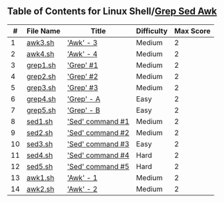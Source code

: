 ## Table of Contents for Linux Shell/[Grep Sed Awk](https://www.hackerrank.com/domains/shell?filters%5Bsubdomains%5D%5B%5D=grep-sed-awk)
| #  | File Name            | Title              | Difficulty | Max Score |
| -- | -------------------- | ------------------ | ---------- | --------- |
| 1  | [awk3.sh](awk3.sh)   | ['Awk' - 3]        | Medium     | 2         |
| 2  | [awk4.sh](awk4.sh)   | ['Awk' - 4]        | Medium     | 2         |
| 3  | [grep1.sh](grep1.sh) | ['Grep' #1]        | Medium     | 2         |
| 4  | [grep2.sh](grep2.sh) | ['Grep' #2]        | Medium     | 2         |
| 5  | [grep3.sh](grep3.sh) | ['Grep' #3]        | Medium     | 2         |
| 6  | [grep4.sh](grep4.sh) | ['Grep' - A]       | Easy       | 2         |
| 7  | [grep5.sh](grep5.sh) | ['Grep' - B]       | Easy       | 2         |
| 8  | [sed1.sh](sed1.sh)   | ['Sed' command #1] | Medium     | 2         |
| 9  | [sed2.sh](sed2.sh)   | ['Sed' command #2] | Medium     | 2         |
| 10 | [sed3.sh](sed3.sh)   | ['Sed' command #3] | Easy       | 2         |
| 11 | [sed4.sh](sed4.sh)   | ['Sed' command #4] | Hard       | 2         |
| 12 | [sed5.sh](sed5.sh)   | ['Sed' command #5] | Hard       | 2         |
| 13 | [awk1.sh](awk1.sh)   | ['Awk' - 1]        | Medium     | 2         |
| 14 | [awk2.sh](awk2.sh)   | ['Awk' - 2]        | Medium     | 2         |

['Awk' - 3]: https://www.hackerrank.com/challenges/awk-3/problem
['Awk' - 4]: https://www.hackerrank.com/challenges/awk-4/problem
['Grep' #1]: https://www.hackerrank.com/challenges/text-processing-in-linux-the-grep-command-1/problem
['Grep' #2]: https://www.hackerrank.com/challenges/text-processing-in-linux-the-grep-command-2/problem
['Grep' #3]: https://www.hackerrank.com/challenges/text-processing-in-linux-the-grep-command-3/problem
['Grep' - A]: https://www.hackerrank.com/challenges/text-processing-in-linux-the-grep-command-4/problem
['Grep' - B]: https://www.hackerrank.com/challenges/text-processing-in-linux-the-grep-command-5/problem
['Sed' command #1]: https://www.hackerrank.com/challenges/text-processing-in-linux-the-sed-command-1/problem
['Sed' command #2]: https://www.hackerrank.com/challenges/text-processing-in-linux-the-sed-command-2/problem
['Sed' command #3]: https://www.hackerrank.com/challenges/text-processing-in-linux-the-sed-command-3/problem
['Sed' command #4]: https://www.hackerrank.com/challenges/sed-command-4/problem
['Sed' command #5]: https://www.hackerrank.com/challenges/sed-command-5/problem
['Awk' - 1]: https://www.hackerrank.com/challenges/awk-1/problem
['Awk' - 2]: https://www.hackerrank.com/challenges/awk-2/problem
